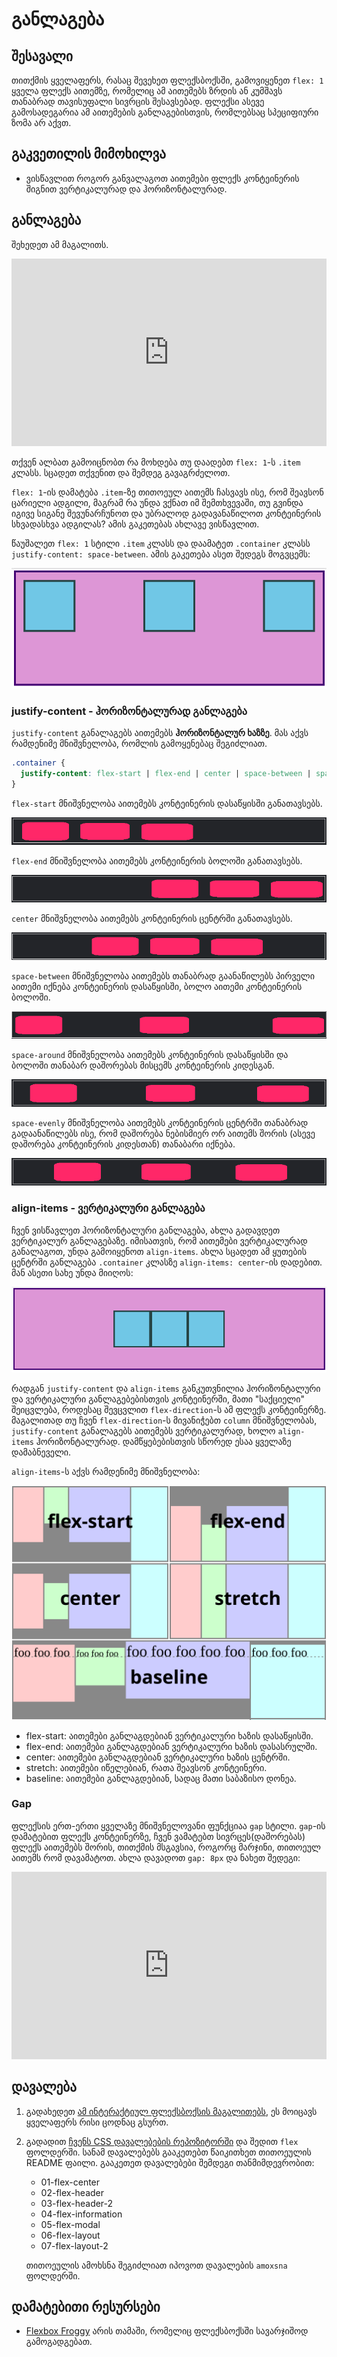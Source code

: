 # განლაგება

## შესავალი

თითქმის ყველაფერს, რასაც შევეხეთ ფლექსბოქსში, გამოვიყენეთ `flex: 1` ყველა ფლექს აითემზე, რომელიც ამ აითემებს ზრდის ან კუმშავს თანაბრად თავისუფალი სივრცის შესავსებად. ფლექსი ასევე გამოსადეგარია ამ აითემების განლაგებისთვის, რომლებსაც სპეციფიური ზომა არ აქვთ.

## გაკვეთილის მიმოხილვა

- ვისწავლით როგორ განვალაგოთ აითემები ფლექს კონტეინერის შიგნით ვერტიკალურად და ჰორიზონტალურად.

## განლაგება

შეხედეთ ამ მაგალითს.

<iframe height="300" style="width: 100%;" scrolling="no" title="flex-alignment example" src="https://codepen.io/xazy/embed/yLwMEOg?default-tab=html%2Cresult&theme-id=dark" frameborder="no" loading="lazy" allowtransparency="true" allowfullscreen="true">
  See the Pen <a href="https://codepen.io/xazy/pen/yLwMEOg">
  flex-alignment example</a> by XazyProject (<a href="https://codepen.io/xazy">@xazy</a>)
  on <a href="https://codepen.io">CodePen</a>.
</iframe>

თქვენ ალბათ გამოიცნობთ რა მოხდება თუ დაადებთ `flex: 1`-ს `.item` კლასს. სცადეთ თქვენით და შემდეგ გავაგრძელოთ.

`flex: 1`-ის დამატება `.item`-ზე თითოეულ აითემს ჩასვავს ისე, რომ შეავსონ ცარიელი ადგილი, მაგრამ რა უნდა ვქნათ იმ შემთხვევაში, თუ გვინდა იგივე სიგანე შევუნარჩუნოთ და უბრალოდ გადავანაწილოთ კონტეინერის სხვადასხვა ადგილას? ამის გაკეთებას ახლავე ვისწავლით.

წაუშალეთ `flex: 1` სტილი `.item` კლასს და დაამატეთ `.container` კლასს `justify-content: space-between`. ამის გაკეთება ასეთ შედეგს მოგვცემს:

![space-between](https://raw.githubusercontent.com/XazyProject/masala/main/fundamentalebi/5_flexbox/flexbox_ganlageba-imgs/01.png)

### justify-content - ჰორიზონტალურად განლაგება

`justify-content` განალაგებს აითემებს **ჰორიზონტალურ ხაზზე**. მას აქვს რამდენიმე მნიშვნელობა, რომლის გამოყენებაც შეგიძლიათ.

```css
.container {
  justify-content: flex-start | flex-end | center | space-between | space-around | space-evenly 
}
```

`flex-start` მნიშვნელობა აითემებს კონტეინერის დასაწყისში განათავსებს.

![flex-start](https://raw.githubusercontent.com/XazyProject/masala/main/fundamentalebi/5_flexbox/flexbox_ganlageba-imgs/02.png)

`flex-end` მნიშვნელობა აითემებს კონტეინერის ბოლოში განათავსებს.

![flex-end](https://raw.githubusercontent.com/XazyProject/masala/main/fundamentalebi/5_flexbox/flexbox_ganlageba-imgs/03.png)

`center` მნიშვნელობა აითემებს კონტეინერის ცენტრში განათავსებს.

![center](https://raw.githubusercontent.com/XazyProject/masala/main/fundamentalebi/5_flexbox/flexbox_ganlageba-imgs/04.png)

`space-between` მნიშვნელობა აითემებს თანაბრად გაანაწილებს პირველი აითემი იქნება კონტეინერის დასაწყისში, ბოლო აითემი კონტეინერის ბოლოში.

![space-between](https://raw.githubusercontent.com/XazyProject/masala/main/fundamentalebi/5_flexbox/flexbox_ganlageba-imgs/05.png)

`space-around` მნიშვნელობა აითემებს კონტეინერის დასაწყისში და ბოლოში თანაბარ დაშორებას მისცემს კონტეინერის კიდესგან.

![space-around](https://raw.githubusercontent.com/XazyProject/masala/main/fundamentalebi/5_flexbox/flexbox_ganlageba-imgs/06.png)

`space-evenly` მნიშვნელობა აითემებს კონტეინერის ცენტრში თანაბრად გადაანაწილებს ისე, რომ დაშორება ნებისმიერ ორ აითემს შორის (ასევე დაშორება კონტეინერის კიდესთან) თანაბარი იქნება.

![space-evenly](https://raw.githubusercontent.com/XazyProject/masala/main/fundamentalebi/5_flexbox/flexbox_ganlageba-imgs/07.png)

### align-items - ვერტიკალური განლაგება

ჩვენ ვისწავლეთ ჰორიზონტალური განლაგება, ახლა გადავდეთ ვერტიკალურ განლაგებაზე. იმისათვის, რომ აითემები ვერტიკალურად განალაგოთ, უნდა გამოიყენოთ `align-items`. ახლა სცადეთ ამ ყუთების ცენტრში განლაგება `.container` კლასზე `align-items: center`-ის დადებით. მან ასეთი სახე უნდა მიიღოს:

![align-items](https://raw.githubusercontent.com/XazyProject/masala/main/fundamentalebi/5_flexbox/flexbox_ganlageba-imgs/08.png)

რადგან `justify-content` და `align-items` განკუთვნილია ჰორიზონტალური და ვერტიკალური განლაგებებისთვის კონტეინერში, მათი "საქციელი" შეიცვლება, როდესაც შევცვლით `flex-direction`-ს ამ ფლექს კონტეინერზე. მაგალითად თუ ჩვენ `flex-direction`-ს მივანიჭებთ `column` მნიშვნელობას, `justify-content` განალაგებს აითემებს ვერტიკალურად, ხოლო `align-items` ჰორიზონტალურად. დამწყებებისთვის სწორედ ესაა ყველაზე დამაბნეველი.

`align-items`-ს აქვს რამდენიმე მნიშვნელობა:

![align-items](https://raw.githubusercontent.com/XazyProject/masala/4cdb39094dbc785fb927fb2187384e22026c3a94/fundamentalebi/5_flexbox/flexbox_ganlageba-imgs/09.svg)

- flex-start: აითემები განლაგდებიან ვერტიკალური ხაზის დასაწყისში.
- flex-end:  აითემები განლაგდებიან ვერტიკალური ხაზის დასასრულში.
- center:  აითემები განლაგდებიან ვერტიკალური ხაზის ცენტრში.
- stretch: აითემები იწელებიან, რათა შეავსონ კონტეინერი.
- baseline: აითემები განლაგდებიან, სადაც მათი საბაზისო დონეა.

### Gap

ფლექსის ერთ-ერთი ყველაზე მნიშვნელოვანი ფუნქციაა `gap` სტილი. `gap`-ის დამატებით ფლექს კონტეინერზე, ჩვენ ვამატებთ სივრცეს(დაშორებას) ფლექს აითემებს შორის, თითქმის მსგავსია, როგორც მარჯინი, თითოეულ აითემს რომ დავამატოთ. ახლა დავადოთ `gap: 8px` და ნახეთ შედეგი:

<iframe height="300" style="width: 100%;" scrolling="no" title="flex-alignment example 2" src="https://codepen.io/xazy/embed/XWGMBEL?default-tab=html%2Cresult&theme-id=dark" frameborder="no" loading="lazy" allowtransparency="true" allowfullscreen="true">
  See the Pen <a href="https://codepen.io/xazy/pen/XWGMBEL">
  flex-alignment example 2</a> by XazyProject (<a href="https://codepen.io/xazy">@xazy</a>)
  on <a href="https://codepen.io">CodePen</a>.
</iframe>



## დავალება

<div className="homework">

1. გადახედეთ [ამ ინტერაქტიულ ფლექსბოქსის მაგალითებს](https://www.joshwcomeau.com/css/interactive-guide-to-flexbox/), ეს მოიცავს ყველაფერს რისი ცოდნაც გსურთ.

2. გადადით [ჩვენს CSS დავალებების რეპოზიტორში](https://github.com/XazyProject/css-davalebebi) და შედით `flex` ფოლდერში. სანამ დავალებებს გააკეთებთ წაიკითხეთ თითოეულის README ფაილი. გააკეთეთ დავალებები შემდეგი თანმიმდევრობით:
    - 01-flex-center
    - 02-flex-header
    - 03-flex-header-2
    - 04-flex-information
    - 05-flex-modal
    - 06-flex-layout
    - 07-flex-layout-2

    თითოეულის ამოხსნა შეგიძლიათ იპოვოთ დავალების `amoxsna` ფოლდერში.

</div>

## დამატებითი რესურსები

- [Flexbox Froggy](https://flexboxfroggy.com/) არის თამაში, რომელიც ფლექსბოქსში სავარჯიშოდ გამოგადგებათ.

